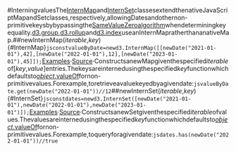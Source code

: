 #InterningvaluesThe[InternMap](#InternMap)and[InternSet](#InternSet)classesextendthenativeJavaScriptMapandSetclasses,respectively,allowingDatesandothernon-primitivekeysbybypassingthe[SameValueZeroalgorithm](https://developer.mozilla.org/en-US/docs/Web/JavaScript/Equality_comparisons_and_sameness)whendeterminingkeyequality.[d3.group](./group.md#group),[d3.rollup](./group.md#rollup)and[d3.index](./group.md#index)useanInternMapratherthananativeMap.##newInternMap(*iterable*,*key*){#InternMap}```jsconstvalueByDate=newd3.InternMap([[newDate("2021-01-01"),42],[newDate("2022-01-01"),12],[newDate("2023-01-01"),45]]);```[Examples](https://observablehq.com/@mbostock/internmap)·[Source](https://github.com/mbostock/internmap/blob/main/src/index.js)·ConstructsanewMapgiventhespecified*iterable*of[*key*,*value*]entries.Thekeysareinternedusingthespecified*key*functionwhichdefaultsto[*object*.valueOf](https://developer.mozilla.org/en-US/docs/Web/JavaScript/Reference/Global_Objects/Object/valueOf)fornon-primitivevalues.Forexample,toretrieveavaluekeyedbyagivendate:```jsvalueByDate.get(newDate("2022-01-01"))//12```##newInternSet(*iterable*,*key*){#InternSet}```jsconstdates=newd3.InternSet([newDate("2021-01-01"),newDate("2022-01-01"),newDate("2023-01-01")]);```[Examples](https://observablehq.com/@mbostock/internmap)·[Source](https://github.com/mbostock/internmap/blob/main/src/index.js)·ConstructsanewSetgiventhespecified*iterable*ofvalues.Thevaluesareinternedusingthespecified*key*functionwhichdefaultsto[*object*.valueOf](https://developer.mozilla.org/en-US/docs/Web/JavaScript/Reference/Global_Objects/Object/valueOf)fornon-primitivevalues.Forexample,toqueryforagivendate:```jsdates.has(newDate("2022-01-01"))//true```